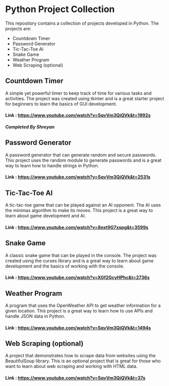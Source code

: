 # Python Project Collection
This repository contains a collection of projects developed in Python. The projects are:

- Countdown Timer
- Password Generator
- Tic-Tac-Toe AI
- Snake Game
- Weather Program
- Web Scraping (optional)

## Countdown Timer
A simple yet powerful timer to keep track of time for various tasks and activities. The project was created using tkinter and is a great starter project for beginners to learn the basics of GUI development.
#### Link : https://www.youtube.com/watch?v=SqvVm3QiQVk&t=1992s
##### Completed By Shreyan

## Password Generator
A password generator that can generate random and secure passwords. This project uses the random module to generate passwords and is a great way to learn how to handle strings in Python.
#### Link : https://www.youtube.com/watch?v=SqvVm3QiQVk&t=2531s

## Tic-Tac-Toe AI
A tic-tac-toe game that can be played against an AI opponent. The AI uses the minimax algorithm to make its moves. This project is a great way to learn about game development and AI.
#### Link : https://www.youtube.com/watch?v=8ext9G7xspg&t=3599s

## Snake Game
A classic snake game that can be played in the console. The project was created using the curses library and is a great way to learn about game development and the basics of working with the console.
#### Link : https://www.youtube.com/watch?v=XGf2GcyHPhc&t=2736s

## Weather Program
A program that uses the OpenWeather API to get weather information for a given location. This project is a great way to learn how to use APIs and handle JSON data in Python.
#### Link : https://www.youtube.com/watch?v=SqvVm3QiQVk&t=1494s

## Web Scraping (optional)
A project that demonstrates how to scrape data from websites using the BeautifulSoup library. This is an optional project that is great for those who want to learn about web scraping and working with HTML data.
#### Link : https://www.youtube.com/watch?v=SqvVm3QiQVk&t=37s
